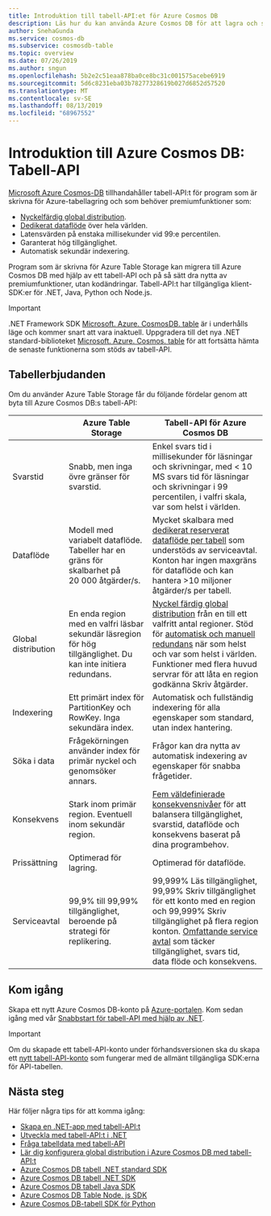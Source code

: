 ```yaml
---
title: Introduktion till tabell-API:et för Azure Cosmos DB
description: Läs hur du kan använda Azure Cosmos DB för att lagra och ställa frågor till massiva volymer av nyckelvärdesdata med kort svarstid med hjälp av Azure Tables API.
author: SnehaGunda
ms.service: cosmos-db
ms.subservice: cosmosdb-table
ms.topic: overview
ms.date: 07/26/2019
ms.author: sngun
ms.openlocfilehash: 5b2e2c51eaa878ba0ce8bc31c001575acebe6919
ms.sourcegitcommit: 5d6c8231eba03b78277328619b027d6852d57520
ms.translationtype: MT
ms.contentlocale: sv-SE
ms.lasthandoff: 08/13/2019
ms.locfileid: "68967552"
---
```

# <a name="introduction-to-azure-cosmos-db-table-api"></a>Introduktion till Azure Cosmos DB: Tabell-API

[Microsoft Azure Cosmos-DB](introduction.md) tillhandahåller tabell-API:t för program som är skrivna för Azure-tabellagring och som behöver premiumfunktioner som:

* [Nyckelfärdig global distribution](distribute-data-globally.md).
* [Dedikerat dataflöde](partition-data.md) över hela världen.
* Latensvärden på enstaka millisekunder vid 99:e percentilen.
* Garanterat hög tillgänglighet.
* Automatisk sekundär indexering.

Program som är skrivna för Azure Table Storage kan migrera till Azure Cosmos DB med hjälp av ett tabell-API och på så sätt dra nytta av premiumfunktioner, utan kodändringar. Tabell-API:t har tillgängliga klient-SDK:er för .NET, Java, Python och Node.js.

> [!IMPORTANT]
> .NET Framework SDK [Microsoft. Azure. CosmosDB. table](https://www.nuget.org/packages/Microsoft.Azure.CosmosDB.Table) är i underhålls läge och kommer snart att vara inaktuell. Uppgradera till det nya .NET standard-biblioteket [Microsoft. Azure. Cosmos. table](https://www.nuget.org/packages/Microsoft.Azure.Cosmos.Table) för att fortsätta hämta de senaste funktionerna som stöds av tabell-API.

## <a name="table-offerings"></a>Tabellerbjudanden
Om du använder Azure Table Storage får du följande fördelar genom att byta till Azure Cosmos DB:s tabell-API:

| | Azure Table Storage | Tabell-API för Azure Cosmos DB |
| --- | --- | --- |
| Svarstid | Snabb, men inga övre gränser för svarstid. | Enkel svars tid i millisekunder för läsningar och skrivningar, med < 10 MS svars tid för läsningar och skrivningar i 99 percentilen, i valfri skala, var som helst i världen. |
| Dataflöde | Modell med variabelt dataflöde. Tabeller har en gräns för skalbarhet på 20 000 åtgärder/s. | Mycket skalbara med [dedikerat reserverat dataflöde per tabell](request-units.md) som understöds av serviceavtal. Konton har ingen maxgräns för dataflöde och kan hantera >10 miljoner åtgärder/s per tabell. |
| Global distribution | En enda region med en valfri läsbar sekundär läsregion för hög tillgänglighet. Du kan inte initiera redundans. | [Nyckel färdig global distribution](distribute-data-globally.md) från en till ett valfritt antal regioner. Stöd för [automatisk och manuell redundans](high-availability.md) när som helst och var som helst i världen. Funktioner med flera huvud servrar för att låta en region godkänna Skriv åtgärder. |
| Indexering | Ett primärt index för PartitionKey och RowKey. Inga sekundära index. | Automatisk och fullständig indexering för alla egenskaper som standard, utan index hantering. |
| Söka i data | Frågekörningen använder index för primär nyckel och genomsöker annars. | Frågor kan dra nytta av automatisk indexering av egenskaper för snabba frågetider. |
| Konsekvens | Stark inom primär region. Eventuell inom sekundär region. | [Fem väldefinierade konsekvensnivåer](consistency-levels.md) för att balansera tillgänglighet, svarstid, dataflöde och konsekvens baserat på dina programbehov. |
| Prissättning | Optimerad för lagring. | Optimerad för dataflöde. |
| Serviceavtal | 99,9% till 99,99% tillgänglighet, beroende på strategi för replikering. | 99,999% Läs tillgänglighet, 99,99% Skriv tillgänglighet för ett konto med en region och 99,999% Skriv tillgänglighet på flera region konton. [Omfattande service avtal](https://azure.microsoft.com/support/legal/sla/cosmos-db/) som täcker tillgänglighet, svars tid, data flöde och konsekvens. |

## <a name="get-started"></a>Kom igång

Skapa ett nytt Azure Cosmos DB-konto på [Azure-portalen](https://portal.azure.com). Kom sedan igång med vår [Snabbstart för tabell-API med hjälp av .NET](create-table-dotnet.md). 

> [!IMPORTANT]
> Om du skapade ett tabell-API-konto under förhandsversionen ska du skapa ett [nytt tabell-API-konto](create-table-dotnet.md#create-a-database-account) som fungerar med de allmänt tillgängliga SDK:erna för API-tabellen.
>

## <a name="next-steps"></a>Nästa steg

Här följer några tips för att komma igång:
* [Skapa en .NET-app med tabell-API:t](create-table-dotnet.md)
* [Utveckla med tabell-API:t i .NET](tutorial-develop-table-dotnet.md)
* [Fråga tabelldata med tabell-API](tutorial-query-table.md)
* [Lär dig konfigurera global distribution i Azure Cosmos DB med tabell-API:t](tutorial-global-distribution-table.md)
* [Azure Cosmos DB tabell .NET standard SDK](table-sdk-dotnet-standard.md)
* [Azure Cosmos DB tabell .NET SDK](table-sdk-dotnet.md)
* [Azure Cosmos DB tabell Java SDK](table-sdk-java.md)
* [Azure Cosmos DB Table Node. js SDK](table-sdk-nodejs.md)
* [Azure Cosmos DB-tabell SDK för Python](table-sdk-python.md)